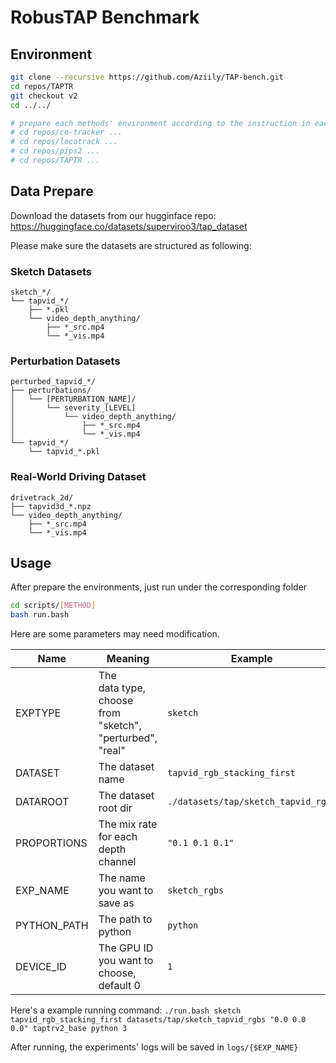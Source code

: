 # RobusTAP Benchmark

## Environment

```bash
git clone --recursive https://github.com/Aziily/TAP-bench.git
cd repos/TAPTR
git checkout v2
cd ../../

# prepare each methods' environment according to the instruction in each repo
# cd repos/co-tracker ...
# cd repos/locotrack ...
# cd repos/pips2 ...
# cd repos/TAPTR ...
```



## Data Prepare

Download the datasets from our hugginface repo: https://huggingface.co/datasets/superviroo3/tap_dataset

Please make sure the datasets are structured as following:

### Sketch Datasets
```
sketch_*/
└── tapvid_*/
    ├── *.pkl
    └── video_depth_anything/
        ├── *_src.mp4
        └── *_vis.mp4
```

### Perturbation Datasets
```
perturbed_tapvid_*/
├── perturbations/
│   └── [PERTURBATION_NAME]/
│       └── severity_[LEVEL]
│           └── video_depth_anything/
│               ├── *_src.mp4
│               └── *_vis.mp4
└── tapvid_*/
    └── tapvid_*.pkl

```

### Real-World Driving Dataset
```
drivetrack_2d/
├── tapvid3d_*.npz
└── video_depth_anything/
    ├── *_src.mp4
    └── *_vis.mp4
```



## Usage

After prepare the environments, just run under the corresponding folder

```bash
cd scripts/[METHOD]
bash run.bash
```

Here are some parameters may need modification.

| Name           | Meaning                             | Example                               |
| -------------- | ----------------------------------- | ------------------------------------- |
| EXPTYPE        | The data type, choose from "sketch", "perturbed", "real"                      | `sketch`                            |
| DATASET        | The dataset name                    | `tapvid_rgb_stacking_first`         |
| DATAROOT       | The dataset root dir                | `./datasets/tap/sketch_tapvid_rgbs` |
| PROPORTIONS    | The mix rate for each depth channel | `"0.1 0.1 0.1"`                       |
| EXP_NAME       | The name you want to save as        | `sketch_rgbs`                       |
| PYTHON_PATH       | The path to python        | `python`                       |
| DEVICE_ID       | The GPU ID you want to choose, default 0        | `1`                       |

Here's a example running command: `` ./run.bash sketch tapvid_rgb_stacking_first datasets/tap/sketch_tapvid_rgbs "0.0 0.0 0.0" taptrv2_base python 3 ``

After running, the experiments' logs will be saved in `logs/{$EXP_NAME}`

